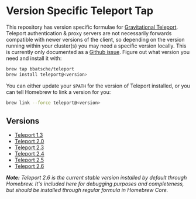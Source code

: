 # Version Specific Teleport Tap

This repository has version specific formulae for [Gravitational Teleport](https://gravitational.com/teleport/). Teleport authentication & proxy servers are not necessarily forwards compatible with newer versions of the client, so depending on the version running within your cluster(s) you may need a specific version locally. This is currently only documented as a [Github issue](https://github.com/gravitational/teleport/issues/1661). Figure out what version you need and install it with:

```bash
brew tap bbatsche/teleport
brew install teleport@<version>
```

You can either update your `$PATH` for the version of Teleport installed, or you can tell Homebrew to link a version for you:

```bash
brew link --force teleport@<version>
```

## Versions

- [Teleport 1.3](https://gravitational.com/teleport/docs/ver/1.3/)
- [Teleport 2.0](https://gravitational.com/teleport/docs/ver/2.0/)
- [Teleport 2.3](https://gravitational.com/teleport/docs/ver/2.3/)
- [Teleport 2.4](https://gravitational.com/teleport/docs/ver/2.4/)
- [Teleport 2.5](https://gravitational.com/teleport/docs/ver/2.5/)
- [Teleport 2.6](https://gravitational.com/teleport/docs/)

_**Note:** Teleport 2.6 is the current stable version installed by default through Homebrew. It's included here for debugging purposes and completeness, but should be installed through regular formula in Homebrew Core._
